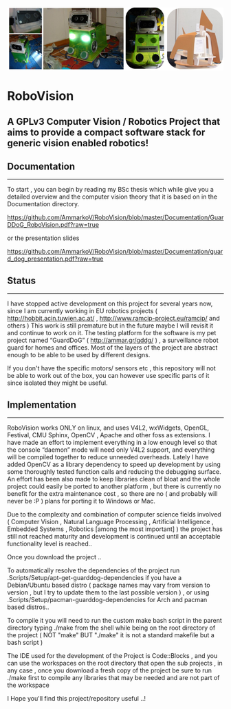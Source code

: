 ![AmmarServer](https://raw.githubusercontent.com/AmmarkoV/RoboVision/master/Documentation/gddgbanner.png)

# RoboVision
## A GPLv3 Computer Vision / Robotics Project that aims to provide a compact software stack for generic vision enabled robotics!

## Documentation
------------------------------------------------------------------ 

To start , you can begin by reading my BSc thesis which while give you a detailed overview and the computer vision theory that it is based on in the Documentation directory.  

https://github.com/AmmarkoV/RoboVision/blob/master/Documentation/GuarDDoG_RoboVision.pdf?raw=true

or the presentation slides

https://github.com/AmmarkoV/RoboVision/blob/master/Documentation/guard_dog_presentation.pdf?raw=true


## Status
------------------------------------------------------------------ 

I have stopped active development on this project for several years now, since I am currently working in EU robotics projects ( http://hobbit.acin.tuwien.ac.at/ , http://www.ramcip-project.eu/ramcip/ and others ) 
This work is still premature but  in the future maybe I will revisit it and continue to work on it.
The testing platform for the software is my pet project named “GuardDoG” ( http://ammar.gr/gddg/ ) , a surveillance robot guard for homes and offices. Most of the layers of the project are abstract enough to be able to be used by different designs.

If you don't have the specific motors/ sensors etc , this repository will not be able to work out of the box, you can however use specific parts of it since isolated they might be useful.

## Implementation
------------------------------------------------------------------ 

RoboVision works ONLY on linux, and uses V4L2, wxWidgets, OpenGL, Festival, CMU Sphinx, OpenCV , Apache and other foss as extensions.
I have made an effort to implement everything in a low enough level so that the console “daemon” mode will need only V4L2 support, and everything will be compiled together to reduce unneeded overheads.
Lately I have added OpenCV as a library dependency to speed up development by using some thoroughly tested function calls and reducing the debugging surface. 
An effort has been also made to keep libraries clean of bloat and the whole project could easily be ported to another platform , but there is currently no benefit for the extra maintenance cost , so there are no ( and probably will never be :P ) plans for porting it to Windows or Mac.   

Due to the complexity and combination of computer science fields involved ( Computer Vision , Natural Language Processing , Artificial Intelligence , Embedded Systems , Robotics [among the most important] ) the project has still not reached maturity and development is continued until an acceptable functionality level is reached..

Once you download the project ..

To automatically resolve the dependencies of the project run .Scripts/Setup/apt-get-guarddog-dependencies if you have a Debian/Ubuntu based distro ( package names may vary from version to version  , but I try to update them to the last possible version ) , or using .Scripts/Setup/pacman-guarddog-dependencies for Arch and pacman based distros.. 

To compile it you will need to run the custom make bash script in the parent directory typing ./make from the shell while being on the root directory of the project ( NOT "make" BUT "./make" it is not a standard makefile but a bash script  ) 

The IDE used for the development of the Project is  Code::Blocks , and you can use the workspaces on the root directory that open the sub projects , in any case , once you download a fresh copy of the project be sure to run ./make first to compile any libraries that may be needed and are not part of the workspace
 

I Hope you'll find this project/repository useful ..!
